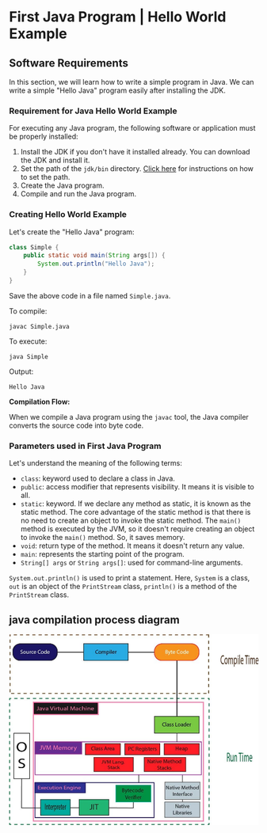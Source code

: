 # First Java Program | Hello World Example

## Software Requirements

In this section, we will learn how to write a simple program in Java. We can write a simple "Hello Java" program easily after installing the JDK.

### Requirement for Java Hello World Example

For executing any Java program, the following software or application must be properly installed:

1. Install the JDK if you don't have it installed already. You can download the JDK and install it.
2. Set the path of the `jdk/bin` directory. [Click here](http://www.javatpoint.com/how-to-set-path-in-java) for instructions on how to set the path.
3. Create the Java program.
4. Compile and run the Java program.

### Creating Hello World Example

Let's create the "Hello Java" program:

```java
class Simple {  
    public static void main(String args[]) {  
        System.out.println("Hello Java");  
    }  
}  
```

Save the above code in a file named `Simple.java`.

To compile:
```
javac Simple.java
```

To execute:
```
java Simple
```

Output:
```
Hello Java
```

**Compilation Flow:**

When we compile a Java program using the `javac` tool, the Java compiler converts the source code into byte code.

### Parameters used in First Java Program

Let's understand the meaning of the following terms:

- `class`: keyword used to declare a class in Java.
- `public`: access modifier that represents visibility. It means it is visible to all.
- `static`: keyword. If we declare any method as static, it is known as the static method. The core advantage of the static method is that there is no need to create an object to invoke the static method. The `main()` method is executed by the JVM, so it doesn't require creating an object to invoke the `main()` method. So, it saves memory.
- `void`: return type of the method. It means it doesn't return any value.
- `main`: represents the starting point of the program.
- `String[] args` or `String args[]`: used for command-line arguments.

`System.out.println()` is used to print a statement. Here, `System` is a class, `out` is an object of the `PrintStream` class, `println()` is a method of the `PrintStream` class.

## java compilation process diagram
![Java Compilation Process](Images/java_compilation_process.jpg)